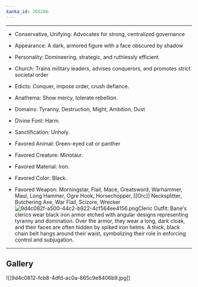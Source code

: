 ```yaml
---
kanka_id: 265286
---
```


***

* Conservative, Unifying: Advocates for strong, centralized governance
* Appearance: A dark, armored figure with a face obscured by shadow
* Personality: Domineering, strategic, and ruthlessly efficient
* Church: Trains military leaders, advises conquerors, and promotes strict societal order

* Edicts: Conquer, impose order, crush defiance.
* Anathema: Show mercy, tolerate rebellion.
* Domains: Tyranny, Destruction, Might, Ambition, Dust
* Divine Font: Harm.
* Sanctification: Unholy.
* Favored Animal: Green-eyed cat or panther
* Favored Creature: Minotaur.
* Favored Material: Iron.
* Favored Color: Black.
* Favored Weapon: Morningstar, Flail, Mace, Greatsword, Warhammer, Maul, Long Hammer, Ogre Hook, Horsechopper, [[Orc]] Necksplitter, Butchering Axe, War Flail, Scizore, Wrecker  
  ![9d4c082f-a500-44c2-b922-4cf564ee4156.png](https://d3a4xjr8r2ldhu.cloudfront.net/campaigns/273567/9d4c082f-a500-44c2-b922-4cf564ee4156.png)Cleric Outfit: Bane's clerics wear black iron armor etched with angular designs representing tyranny and domination. Over the armor, they wear a long, dark cloak, and their faces are often hidden by spiked iron helms. A thick, black chain belt hangs around their waist, symbolizing their role in enforcing control and subjugation.

***
## Gallery
![[9d4c0812-fcb8-4dfd-ac0a-865c9e8406b9.jpg]]
